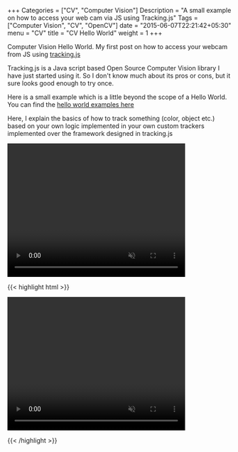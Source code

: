 +++
Categories = ["CV", "Computer Vision"]
Description = "A small example on how to access your web cam via JS using Tracking.js"
Tags = ["Computer Vision", "CV", "OpenCV"]
date = "2015-06-07T22:21:42+05:30"
menu = "CV"
title = "CV Hello World"
weight = 1
+++

Computer Vision Hello World.
My first post on how to access your webcam from JS using [tracking.js](http://trackingjs.com/)

Tracking.js is a Java script based Open Source Computer Vision library
I have just started using it. So I don't know much about its pros or cons, but it sure looks good enough to try once.

Here is a small example which is a little beyond the scope of a Hello World. You can find the [hello world examples here]()

Here, I explain the basics of how to track something (color, object etc.) based on your own logic implemented in your own custom trackers implemented over the framework designed in tracking.js


<script src="/scripts/cv/tracking-min.js"></script>
<video id="myVideo" width="400" height="300" preload autoplay loop muted></video>
<script>
    tracking.MyTracker = function() {
        tracking.MyTracker.base(this, 'constructor');
    }
    tracking.inherits(tracking.MyTracker, tracking.Tracker);

    tracking.MyTracker.prototype.track = function(pixels, width, height) {
        // Do the processing as required
        console.log(pixels.length);
        
        this.emit('track', {
            data: 'Some Data'
        });
    }

    var myTracker = new tracking.MyTracker()
    myTracker.on('track', function(event) {
        // What to do on obtaining track
    })

    window.onload = function() {
        tracking.track('#myVideo', myTracker, {
            camera: true
        });
  }
</script> 

{{< highlight html >}}
<!-- Import tracking.js library from its appropriate path -->
<script src="/scripts/cv/tracking-min.js"></script>
<!-- Display the captured frames in the specified height/width -->
<video id="myVideo" width="400" height="300" 
            preload autoplay loop muted></video>

<script>
    // Implementing the custom tracker known as MyTracker
    tracking.MyTracker = function() {
        tracking.MyTracker.base(this, 'constructor');
    }
    tracking.inherits(tracking.MyTracker, tracking.Tracker);

    // Override the track function of the tracker and 
    // implement your own logic inside here.
    tracking.MyTracker.prototype.track = 
        function(pixels, width, height) {
        // Your tracking logic here

        // Emit the generated result as a JSON object
        this.emit('output', {
            data: "Some result"
        });
    }

    // Initialise a tracker object
    var myTracker = new tracking.MyTracker();

    // Specify what is to be done on the signal
    myTracker.on('output', function(event) {
        console.log(event)
    })

    // Start tracking using the custom tracker object
    window.onload = function() {
        tracking.track('#myVideo', myTracker, {
            camera: true
        });
    } 
</script>
{{< /highlight >}}
